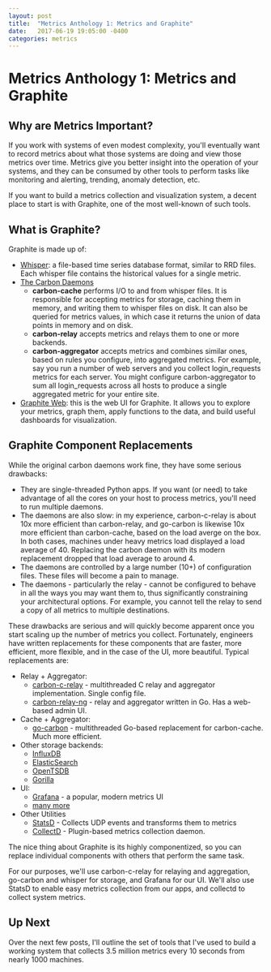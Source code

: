 ```yaml
---
layout: post
title:  "Metrics Anthology 1: Metrics and Graphite"
date:   2017-06-19 19:05:00 -0400
categories: metrics
---
```

# Metrics Anthology 1: Metrics and Graphite


## Why are Metrics Important?

If you work with systems of even modest complexity, you'll eventually want to record metrics about what those systems are doing and view those metrics over time. Metrics give you better insight into the operation of your systems, and they can be consumed by other tools to perform tasks like monitoring and alerting, trending, anomaly detection, etc.

If you want to build a metrics collection and visualization system, a decent place to start is with Graphite, one of the most well-known of such tools.


## What is Graphite?

Graphite is made up of:

- [Whisper](https://github.com/graphite-project/whisper): a file-based time series database format, similar to RRD files. Each whisper file contains the historical values for a single metric.
- [The Carbon Daemons](https://github.com/graphite-project/carbon)
  - **carbon-cache** performs I/O to and from whisper files. It is responsible for accepting metrics for storage, caching them in memory, and writing them to whisper files on disk. It can also be queried for metrics values, in which case it returns the union of data points in memory and on disk.
  - **carbon-relay** accepts metrics and relays them to one or more backends.
  - **carbon-aggregator** accepts metrics and combines similar ones, based on rules you configure, into aggregated metrics. For example, say you run a number of web servers and you collect login_requests metrics for each server. You might configure carbon-aggregator to sum all login_requests across all hosts to produce a single aggregated metric for your entire site.
- [Graphite Web](https://github.com/graphite-project/graphite-web): this is the web UI for Graphite. It allows you to explore your metrics, graph them, apply functions to the data, and build useful dashboards for visualization.


## Graphite Component Replacements

While the original carbon daemons work fine, they have some serious drawbacks:

- They are single-threaded Python apps.  If you want (or need) to take advantage of all the cores on your host to process metrics, you'll need to run multiple daemons.
- The daemons are also slow: in my experience, carbon-c-relay is about 10x more efficient than carbon-relay, and go-carbon is likewise 10x more efficient than carbon-cache, based on the load averge on the box.  In both cases, machines under heavy metrics load displayed a load average of 40.  Replacing the carbon daemon with its modern replacement dropped that load average to around 4.
- The daemons are controlled by a large number (10+) of configuration files. These files will become a pain to manage.
- The daemons - particularly the relay - cannot be configured to behave in all the ways you may want them to, thus significantly constraining your architectural options. For example, you cannot tell the relay to send a copy of all metrics to multiple destinations.

These drawbacks are serious and will quickly become apparent once you start scaling up the number of metrics you collect.  Fortunately, engineers have written replacements for these components that are faster, more efficient, more flexible, and in the case of the UI, more beautiful.  Typical replacements are:

- Relay + Aggregator:
  - [carbon-c-relay](https://github.com/grobian/carbon-c-relay) - multithreaded C relay and aggregator implementation.  Single config file.
  - [carbon-relay-ng](https://github.com/graphite-ng/carbon-relay-ng) - relay and aggregator written in Go. Has a web-based admin UI.
- Cache + Aggregator:
  - [go-carbon](https://github.com/lomik/go-carbon) - multithreaded Go-based replacement for carbon-cache. Much more efficient.
- Other storage backends:
  - [InfluxDB](https://www.influxdata.com/)
  - [ElasticSearch](https://github.com/elastic/elasticsearch)
  - [OpenTSDB](http://opentsdb.net/)
  - [Gorilla](https://blog.acolyer.org/2016/05/03/gorilla-a-fast-scalable-in-memory-time-series-database/)
- UI:
  - [Grafana](http://grafana.org/) - a popular, modern metrics UI
  - [many more](http://dashboarddude.com/blog/2013/01/23/dashboards-for-graphite/)
- Other Utilities
  - [StatsD](https://github.com/etsy/statsd) - Collects UDP events and transforms them to metrics
  - [CollectD](https://collectd.org/) - Plugin-based metrics collection daemon.

The nice thing about Graphite is its highly componentized, so you can replace individual components with others that perform the same task.

For our purposes, we'll use carbon-c-relay for relaying and aggregation, go-carbon and whisper for storage, and Grafana for our UI.  We'll also use StatsD to enable easy metrics collection from our apps, and collectd to collect system metrics.


## Up Next

Over the next few posts, I'll outline the set of tools that I've used to build a working system that collects 3.5 million metrics every 10 seconds from nearly 1000 machines.
